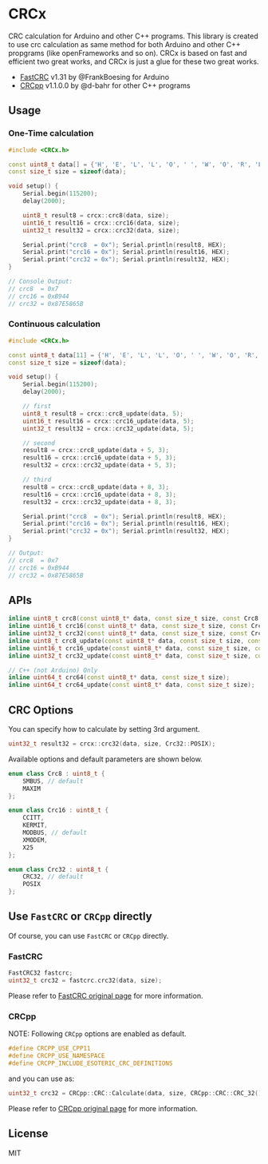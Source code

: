 # CRCx

CRC calculation for Arduino and other C++ programs.
This library is created to use crc calculation as same method for both Arduino and other C++ propgrams (like openFrameworks and so on).
CRCx is based on fast and efficient two great works, and CRCx is just a glue for these two great works.

- [FastCRC](https://github.com/FrankBoesing/FastCRC) v1.31 by @FrankBoesing for Arduino
- [CRCpp](https://github.com/d-bahr/CRCpp) v1.1.0.0 by @d-bahr for other C++ programs


## Usage

### One-Time calculation

``` C++
#include <CRCx.h>

const uint8_t data[] = {'H', 'E', 'L', 'L', 'O', ' ', 'W', 'O', 'R', 'L', 'D'};
const size_t size = sizeof(data);

void setup() {
    Serial.begin(115200);
    delay(2000);

    uint8_t result8 = crcx::crc8(data, size);
    uint16_t result16 = crcx::crc16(data, size);
    uint32_t result32 = crcx::crc32(data, size);

    Serial.print("crc8  = 0x"); Serial.println(result8, HEX);
    Serial.print("crc16 = 0x"); Serial.println(result16, HEX);
    Serial.print("crc32 = 0x"); Serial.println(result32, HEX);
}

// Console Output:
// crc8  = 0x7
// crc16 = 0xB944
// crc32 = 0x87E5865B

```

### Continuous calculation

```C++
#include <CRCx.h>

const uint8_t data[11] = {'H', 'E', 'L', 'L', 'O', ' ', 'W', 'O', 'R', 'L', 'D'};
const size_t size = sizeof(data);

void setup() {
    Serial.begin(115200);
    delay(2000);

    // first
    uint8_t result8 = crcx::crc8_update(data, 5);
    uint16_t result16 = crcx::crc16_update(data, 5);
    uint32_t result32 = crcx::crc32_update(data, 5);

    // second
    result8 = crcx::crc8_update(data + 5, 3);
    result16 = crcx::crc16_update(data + 5, 3);
    result32 = crcx::crc32_update(data + 5, 3);

    // third
    result8 = crcx::crc8_update(data + 8, 3);
    result16 = crcx::crc16_update(data + 8, 3);
    result32 = crcx::crc32_update(data + 8, 3);

    Serial.print("crc8  = 0x"); Serial.println(result8, HEX);
    Serial.print("crc16 = 0x"); Serial.println(result16, HEX);
    Serial.print("crc32 = 0x"); Serial.println(result32, HEX);
}

// Output:
// crc8  = 0x7
// crc16 = 0xB944
// crc32 = 0x87E5865B
```

## APIs

```C++
inline uint8_t crc8(const uint8_t* data, const size_t size, const Crc8 type = Crc8::SMBUS);
inline uint16_t crc16(const uint8_t* data, const size_t size, const Crc16 type = Crc16::MODBUS);
inline uint32_t crc32(const uint8_t* data, const size_t size, const Crc32 type = Crc32::CRC32);
inline uint8_t crc8_update(const uint8_t* data, const size_t size, const Crc8 type = Crc8::SMBUS);
inline uint16_t crc16_update(const uint8_t* data, const size_t size, const Crc16 type = Crc16::MODBUS);
inline uint32_t crc32_update(const uint8_t* data, const size_t size, const Crc32 type = Crc32::CRC32);

// C++ (not Arduino) Only
inline uint64_t crc64(const uint8_t* data, const size_t size);
inline uint64_t crc64_update(const uint8_t* data, const size_t size);
```

## CRC Options

You can specify how to calculate by setting 3rd argument.

``` C++
uint32_t result32 = crcx::crc32(data, size, Crc32::POSIX);
```

Available options and default parameters are shown below.

``` C++
enum class Crc8 : uint8_t {
    SMBUS, // default
    MAXIM
};

enum class Crc16 : uint8_t {
    CCITT,
    KERMIT,
    MODBUS, // default
    XMODEM,
    X25
};

enum class Crc32 : uint8_t {
    CRC32, // default
    POSIX
};
```

## Use `FastCRC` or `CRCpp` directly

Of course, you can use `FastCRC` or `CRCpp` directly.

### FastCRC

``` C++
FastCRC32 fastcrc;
uint32_t crc32 = fastcrc.crc32(data, size);
```

Please refer to [FastCRC original page](https://github.com/FrankBoesing/FastCRC) for more information.

### CRCpp

NOTE: Following `CRCpp` options are enabled as default.

```C++
#define CRCPP_USE_CPP11
#define CRCPP_USE_NAMESPACE
#define CRCPP_INCLUDE_ESOTERIC_CRC_DEFINITIONS
```

and you can use as:

``` C++
uint32_t crc32 = CRCpp::CRC::Calculate(data, size, CRCpp::CRC::CRC_32());
```

Please refer to [CRCpp original page](https://github.com/d-bahr/CRCpp) for more information.

## License

MIT

